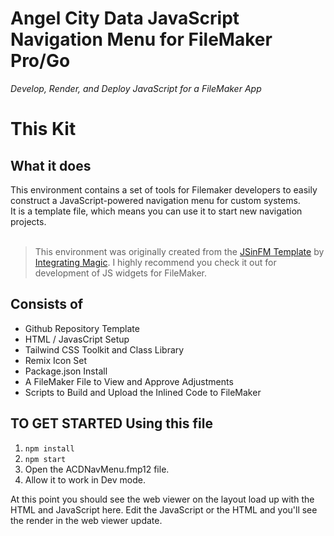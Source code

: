 # Angel City Data JavaScript Navigation Menu for FileMaker Pro/Go

*Develop, Render, and Deploy JavaScript for a FileMaker App*

# This Kit
## What it does
This environment contains a set of tools for Filemaker developers to easily construct a JavaScript-powered navigation menu for custom systems.
<br/>
It is a template file, which means you can use it to start new navigation projects.
<br />
<br />
> This environment was originally created from the <a target="blank" href="https://github.com/integrating-magic/js-dev-environment">JSinFM Template</a> by <a target="blank" href="https://www.integratingmagic.io/">Integrating Magic</a>. I highly recommend you check it out for development of JS widgets for FileMaker.
## Consists of
- Github Repository Template
- HTML / JavasCript Setup
- Tailwind CSS Toolkit and Class Library
- Remix Icon Set
- Package.json Install
- A FileMaker File to View and Approve Adjustments
- Scripts to Build and Upload the Inlined Code to FileMaker
## TO GET STARTED Using this file
1. `npm install`
2. `npm start`
3. Open the ACDNavMenu.fmp12 file.
4. Allow it to work in Dev mode.

At this point you should see the web viewer on the layout load up with the HTML and JavaScript here. Edit the JavaScript or the HTML and you'll see the render in the web viewer update.

